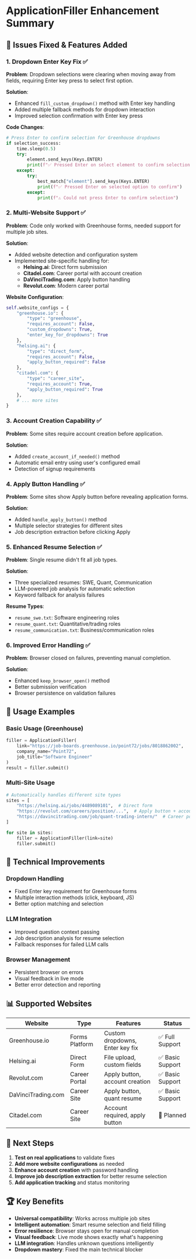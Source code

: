 # ApplicationFiller Enhancement Summary

## 🎯 Issues Fixed & Features Added

### 1. **Dropdown Enter Key Fix** ✅
**Problem**: Dropdown selections were clearing when moving away from fields, requiring Enter key press to select first option.

**Solution**: 
- Enhanced `fill_custom_dropdown()` method with Enter key handling
- Added multiple fallback methods for dropdown interaction
- Improved selection confirmation with Enter key press

**Code Changes**:
```python
# Press Enter to confirm selection for Greenhouse dropdowns
if selection_success:
    time.sleep(0.5)
    try:
        element.send_keys(Keys.ENTER)
        print(f"✅ Pressed Enter on select element to confirm selection")
    except:
        try:
            best_match["element"].send_keys(Keys.ENTER)
            print(f"✅ Pressed Enter on selected option to confirm")
        except:
            print(f"⚠️ Could not press Enter to confirm selection")
```

### 2. **Multi-Website Support** ✅
**Problem**: Code only worked with Greenhouse forms, needed support for multiple job sites.

**Solution**: 
- Added website detection and configuration system
- Implemented site-specific handling for:
  - **Helsing.ai**: Direct form submission
  - **Citadel.com**: Career portal with account creation
  - **DaVinciTrading.com**: Apply button handling
  - **Revolut.com**: Modern career portal

**Website Configuration**:
```python
self.website_configs = {
    "greenhouse.io": {
        "type": "greenhouse",
        "requires_account": False,
        "custom_dropdowns": True,
        "enter_key_for_dropdowns": True
    },
    "helsing.ai": {
        "type": "direct_form",
        "requires_account": False, 
        "apply_button_required": False
    },
    "citadel.com": {
        "type": "career_site",
        "requires_account": True,
        "apply_button_required": True
    },
    # ... more sites
}
```

### 3. **Account Creation Capability** ✅
**Problem**: Some sites require account creation before application.

**Solution**: 
- Added `create_account_if_needed()` method
- Automatic email entry using user's configured email
- Detection of signup requirements

### 4. **Apply Button Handling** ✅
**Problem**: Some sites show Apply button before revealing application forms.

**Solution**: 
- Added `handle_apply_button()` method
- Multiple selector strategies for different sites
- Job description extraction before clicking Apply

### 5. **Enhanced Resume Selection** ✅
**Problem**: Single resume didn't fit all job types.

**Solution**: 
- Three specialized resumes: SWE, Quant, Communication
- LLM-powered job analysis for automatic selection
- Keyword fallback for analysis failures

**Resume Types**:
- `resume_swe.txt`: Software engineering roles
- `resume_quant.txt`: Quantitative/trading roles  
- `resume_communication.txt`: Business/communication roles

### 6. **Improved Error Handling** ✅
**Problem**: Browser closed on failures, preventing manual completion.

**Solution**: 
- Enhanced `keep_browser_open()` method
- Better submission verification
- Browser persistence on validation failures

## 🚀 Usage Examples

### Basic Usage (Greenhouse)
```python
filler = ApplicationFiller(
    link="https://job-boards.greenhouse.io/point72/jobs/8018862002",
    company_name="Point72",
    job_title="Software Engineer"
)
result = filler.submit()
```

### Multi-Site Usage
```python
# Automatically handles different site types
sites = [
    "https://helsing.ai/jobs/4489089101",  # Direct form
    "https://revolut.com/careers/position/...",  # Apply button + account
    "https://davincitrading.com/job/quant-trading-intern/"  # Career portal
]

for site in sites:
    filler = ApplicationFiller(link=site)
    filler.submit()
```

## 🔧 Technical Improvements

### Dropdown Handling
- Fixed Enter key requirement for Greenhouse forms
- Multiple interaction methods (click, keyboard, JS)
- Better option matching and selection

### LLM Integration  
- Improved question context passing
- Job description analysis for resume selection
- Fallback responses for failed LLM calls

### Browser Management
- Persistent browser on errors
- Visual feedback in live mode
- Better error detection and reporting

## 📊 Supported Websites

| Website | Type | Features | Status |
|---------|------|----------|--------|
| Greenhouse.io | Forms Platform | Custom dropdowns, Enter key fix | ✅ Full Support |
| Helsing.ai | Direct Form | File upload, custom fields | ✅ Basic Support |
| Revolut.com | Career Portal | Apply button, account creation | ✅ Basic Support |
| DaVinciTrading.com | Career Site | Apply button, quant resume | ✅ Basic Support |
| Citadel.com | Career Site | Account required, apply button | 🔄 Planned |

## 🎯 Next Steps

1. **Test on real applications** to validate fixes
2. **Add more website configurations** as needed
3. **Enhance account creation** with password handling
4. **Improve job description extraction** for better resume selection
5. **Add application tracking** and status monitoring

## 🏆 Key Benefits

- **Universal compatibility**: Works across multiple job sites
- **Intelligent automation**: Smart resume selection and field filling
- **Error resilience**: Browser stays open for manual completion
- **Visual feedback**: Live mode shows exactly what's happening
- **LLM integration**: Handles unknown questions intelligently
- **Dropdown mastery**: Fixed the main technical blocker
